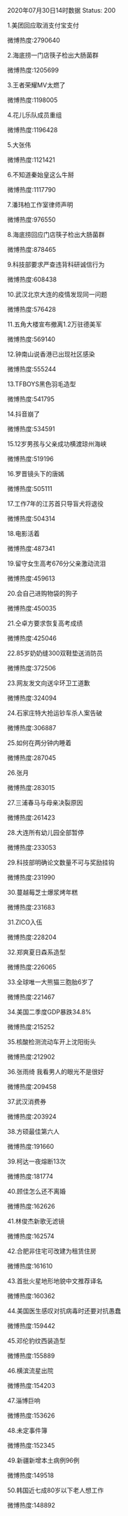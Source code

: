 2020年07月30日14时数据
Status: 200

1.美团回应取消支付宝支付

微博热度:2790640

2.海底捞一门店筷子检出大肠菌群

微博热度:1205699

3.王者荣耀MV太燃了

微博热度:1198005

4.花儿乐队成员重组

微博热度:1196428

5.大张伟

微博热度:1121421

6.不知道秦始皇这么牛掰

微博热度:1117790

7.潘玮柏工作室律师声明

微博热度:976550

8.海底捞回应门店筷子检出大肠菌群

微博热度:878465

9.科技部要求严查违背科研诚信行为

微博热度:608438

10.武汉北京大连的疫情发现同一问题

微博热度:576428

11.五角大楼宣布撤离1.2万驻德美军

微博热度:569140

12.钟南山说香港已出现社区感染

微博热度:555244

13.TFBOYS黑色羽毛造型

微博热度:541795

14.抖音崩了

微博热度:534591

15.12岁男孩与父亲成功横渡琼州海峡

微博热度:519196

16.罗晋镜头下的唐嫣

微博热度:505111

17.工作7年的江苏首只导盲犬将退役

微博热度:504314

18.电影活着

微博热度:487341

19.留守女生高考676分父亲激动流泪

微博热度:459613

20.会自己进购物袋的狗子

微博热度:450035

21.仝卓方要求恢复高考成绩

微博热度:425046

22.85岁奶奶缝300双鞋垫送消防员

微博热度:372506

23.网友发文向送伞环卫工道歉

微博热度:324094

24.石家庄特大抢运钞车杀人案告破

微博热度:306887

25.如何在两分钟内睡着

微博热度:287045

26.张月

微博热度:283015

27.三浦春马与母亲决裂原因

微博热度:261423

28.大连所有幼儿园全部暂停

微博热度:233053

29.科技部明确论文数量不可与奖励挂钩

微博热度:231990

30.蔓越莓芝士爆浆烤年糕

微博热度:231683

31.ZICO入伍

微博热度:228204

32.郑爽夏日森系造型

微博热度:226065

33.全球唯一大熊猫三胞胎6岁了

微博热度:221467

34.美国二季度GDP暴跌34.8%

微博热度:215252

35.核酸检测流动车开上沈阳街头

微博热度:212902

36.张雨绮 我看男人的眼光不是很好

微博热度:209458

37.武汉消费券

微博热度:203924

38.方硕最佳第六人

微博热度:191660

39.柯达一夜熔断13次

微博热度:181774

40.顾佳怎么还不离婚

微博热度:162626

41.林俊杰新歌无滤镜

微博热度:162574

42.合肥非住宅可改建为租赁住房

微博热度:161610

43.首批火星地形地貌中文推荐译名

微博热度:160362

44.美国医生感叹对抗病毒时还要对抗愚蠢

微博热度:159442

45.邓伦豹纹西装造型

微博热度:155889

46.横滨流星出院

微博热度:154203

47.淄博巨响

微博热度:153626

48.未定事件簿

微博热度:152345

49.新疆新增本土病例96例

微博热度:149518

50.韩国近七成80岁以下老人想工作

微博热度:148892

